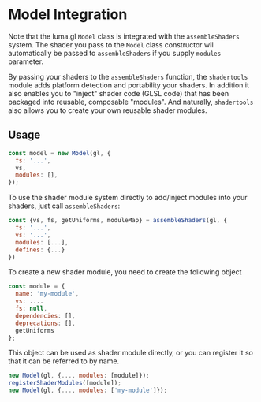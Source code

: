 # Model Integration

Note that the luma.gl `Model` class is integrated with the `assembleShaders` system. The shader you pass to the `Model` class constructor will automatically be passed to `assembleShaders` if you supply `modules` parameter.

By passing your shaders to the `assembleShaders` function, the `shadertools` module adds platform detection and portability your shaders. In addition it also enables you to "inject" shader code (GLSL code) that has been packaged into reusable, composable "modules". And naturally, `shadertools` also allows you to create your own reusable shader modules.

## Usage

```js
const model = new Model(gl, {
  fs: '...',
  vs,
  modules: [],
});
```

To use the shader module system directly to add/inject modules into your shaders, just call `assembleShaders`:
```js
const {vs, fs, getUniforms, moduleMap} = assembleShaders(gl, {
  fs: '...',
  vs: '...',
  modules: [...],
  defines: {...}
})
```

To create a new shader module, you need to create the following object
```js
const module = {
  name: 'my-module',
  vs: ....
  fs: null,
  dependencies: [],
  deprecations: [],
  getUniforms
};
```

This object can be used as shader module directly, or you can register it so that it can be referred to by name.
```js
new Model(gl, {..., modules: [module]});
registerShaderModules([module]);
new Model(gl, {..., modules: ['my-module']});
```
